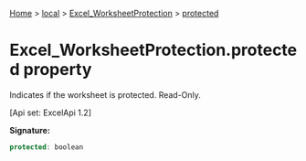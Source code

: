 [Home](./index) &gt; [local](local.md) &gt; [Excel\_WorksheetProtection](local.excel_worksheetprotection.md) &gt; [protected](local.excel_worksheetprotection.protected.md)

# Excel\_WorksheetProtection.protected property

Indicates if the worksheet is protected. Read-Only. 

 \[Api set: ExcelApi 1.2\]

**Signature:**
```javascript
protected: boolean
```
